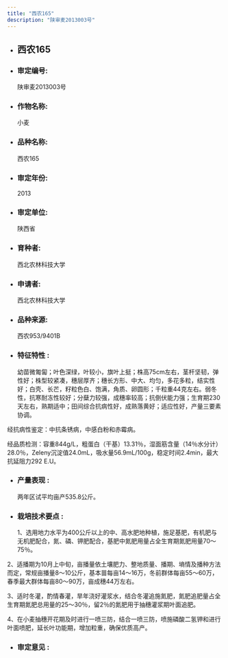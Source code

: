 ```yaml
---
title: "西农165"
description: "陕审麦2013003号"
---
```

* ## 西农165
* ###  审定编号:  
   陕审麦2013003号

*  ### 作物名称:  
   小麦

*   ###  品种名称: 
    西农165

*   ### 审定年份: 
    2013

*   ### 审定单位:  
    陕西省

*   ### 育种者:  
    西北农林科技大学

*   ### 申请者:  
    西北农林科技大学

*   ### 品种来源:  
    西农953/9401B

*   ### 特征特性 : 
    幼苗微匍匐；叶色深绿，叶较小，旗叶上挺；株高75cm左右，茎杆坚韧，弹性好；株型较紧凑，穗层厚齐；穗长方形、中大、均匀，多花多粒，结实性好；白壳、长芒，籽粒色白、饱满，角质、卵圆形；千粒重44克左右。弱冬性，抗寒耐冻性较好；分蘖力较强，成穗率较高；抗倒伏能力强；生育期230天左右，熟期适中；田间综合抗病性好，成熟落黄好；适应性好，产量三要素协调。
经抗病性鉴定：中抗条锈病，中感白粉和赤霉病。
经品质检测：容重844g/L，粗蛋白（干基）13.31％，湿面筋含量（14％水分计）28.0％，Zeleny沉淀值24.0mL，吸水量56.9mL/100g，稳定时间2.4min，最大抗延阻力292 E.U。


*   ### 产量表现 : 
    两年区试平均亩产535.8公斤。

*   ### 栽培技术要点 : 
    1、选用地力水平为400公斤以上的中、高水肥地种植，施足基肥，有机肥与无机肥配合，氮、磷、钾肥配合，基肥中氮肥用量占全生育期氮肥用量70～75％。
2、适播期为10月上中旬，亩播量依土壤肥力、整地质量、播期、墒情及播种方法而定，常规亩播量8～10公斤，基本苗每亩14～16万，冬前群体每亩55～60万，春季最大群体每亩80～90万，亩成穗44万左右。
3、适时冬灌，酌情春灌，旱年浇好灌浆水，结合冬灌追施氮肥，氮肥追肥量占全生育期氮肥总用量的25～30％，留2％的氮肥用于抽穗灌浆期叶面追肥。
4、在小麦抽穗开花期及时进行一喷三防，结合一喷三防，喷施磷酸二氢钾和进行叶面喷肥，延长叶功能期，增加粒重，确保优质高产。


*   ### 审定意见 : 
    
